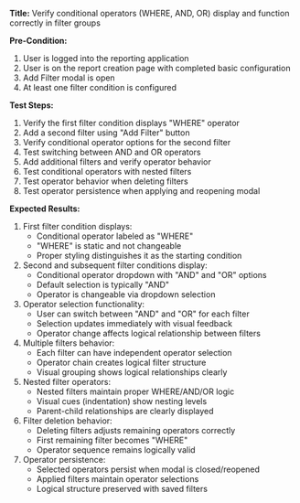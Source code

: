 **Title:** Verify conditional operators (WHERE, AND, OR) display and function correctly in filter groups

**Pre-Condition:**
1. User is logged into the reporting application
2. User is on the report creation page with completed basic configuration
3. Add Filter modal is open
4. At least one filter condition is configured

**Test Steps:**
1. Verify the first filter condition displays "WHERE" operator
2. Add a second filter using "Add Filter" button
3. Verify conditional operator options for the second filter
4. Test switching between AND and OR operators
5. Add additional filters and verify operator behavior
6. Test conditional operators with nested filters
7. Test operator behavior when deleting filters
8. Test operator persistence when applying and reopening modal

**Expected Results:**
1. First filter condition displays:
   - Conditional operator labeled as "WHERE"
   - "WHERE" is static and not changeable
   - Proper styling distinguishes it as the starting condition
2. Second and subsequent filter conditions display:
   - Conditional operator dropdown with "AND" and "OR" options
   - Default selection is typically "AND"
   - Operator is changeable via dropdown selection
3. Operator selection functionality:
   - User can switch between "AND" and "OR" for each filter
   - Selection updates immediately with visual feedback
   - Operator change affects logical relationship between filters
4. Multiple filters behavior:
   - Each filter can have independent operator selection
   - Operator chain creates logical filter structure
   - Visual grouping shows logical relationships clearly
5. Nested filter operators:
   - Nested filters maintain proper WHERE/AND/OR logic
   - Visual cues (indentation) show nesting levels
   - Parent-child relationships are clearly displayed
6. Filter deletion behavior:
   - Deleting filters adjusts remaining operators correctly
   - First remaining filter becomes "WHERE"
   - Operator sequence remains logically valid
7. Operator persistence:
   - Selected operators persist when modal is closed/reopened
   - Applied filters maintain operator selections
   - Logical structure preserved with saved filters